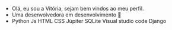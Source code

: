 - Olá, eu sou a Vitória, sejam bem vindos ao meu perfil.
- Uma desenvolvedora em desenvolvimento 👾
- Python Js HTML CSS Júpiter SQLite Visual studio code Django 

<!---
vitooriatds/vitooriatds is a ✨ special ✨ repository because its `README.md` (this file) appears on your GitHub profile.
You can click the Preview link to take a look at your changes.
--->
